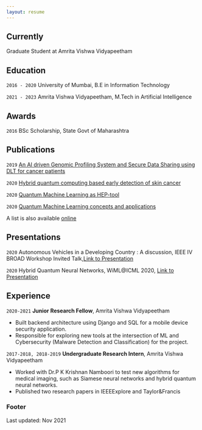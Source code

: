 ```yaml
---
layout: resume
---
```

## Currently
Graduate Student at Amrita Vishwa Vidyapeetham


## Education

`2016 - 2020`
University of Mumbai, B.E in Information Technology 

`2021 - 2023`
Amrita Vishwa Vidyapeetham, M.Tech in Artificial Intelligence


## Awards

`2016`
BSc Scholarship, State Govt of Maharashtra 

## Publications

`2019`
[An AI driven Genomic Profiling System and Secure Data Sharing using DLT for cancer patients](https://ieeexplore.ieee.org/document/8973020)

`2020`
[ Hybrid quantum computing based early detection of skin cancer](http://url310.tandfonline.com/ls/click?upn=odl8Fji2pFaByYDqV3bjGMQo8st9of2228V6AcSFNq3t86qU90pAx-2BEad4OTI0D6sA8oPQ2ZJVN1dPO1Q92cT6uWsFVqYLU9dH3TFkv4UY4-3D49wq_cjuZS4RWd2rmllHwS-2Fk374ljvjO-2BEFqm2bq82rNzqflM6Fj0JXxMFPeu33bkyrBUkQ8mqGq1GwPxmf52s817qGRbMvzCupCUtE6lNIaCeBDOxKg0sZpi1VUUJGtfP73KafLwbR-2Bp-2BSpUcR77BhZ2ln7Gzir3eEcfMSXVpJ1M1-2BdH-2F-2BKteIJZoPmKUQZ2SDagtVOhYq1iBXEIBHNRnbwvAY02VJ6LST1BiMg29Qx-2BLC-2FUzCk81-2Bt1Gaqg-2FjNwsfFWxJOc9MahaeYJXmPjib8Mc-2B004uQRk-2BGsm583o6Qho2o-3D)

`2020`
[Quantum Machine Learning as HEP-tool](https://jaorduz.github.io/talks/2020-07-09-talk-1)

`2020`
[Quantum Machine Learning concepts and applications](https://research.latinxinai.org/papers/neurips/2020/pdf/JavierOrduz_short.pdf)

A list is also available [online](https://scholar.google.com/citations?user=K_ST0dMAAAAJ&hl=en)

## Presentations

`2020`
Autonomous Vehicles in a Developing Country : A discussion, IEEE IV BROAD Workshop Invited Talk,<a href="https://docs.google.com/presentation/d/e/2PACX-1vTaJWo33Ew_ut4brWYmXTA2xTBvmiM7lc1S38E4lvdtrnYpkYHm0JI7oOXwRheOBeJ006oXHZ_rXVT2/pub?start=false&loop=false&delayms=3000&slide=id.g9557a19c5a_1_444">Link to Presentation</a>

`2020`
Hybrid Quantum Neural Networks, WiML@ICML 2020, <a href="">Link to Presentation</a>

## Experience

`2020-2021`
__Junior Research Fellow__, Amrita Vishwa Vidyapeetham 

- Built backend architecture using Django and SQL for a mobile device security application.
- Responsible for exploring new tools at the intersection of ML and Cybersecurity (Malware Detection and Classification) for the project.

`2017-2018, 2018-2019`
__Undergraduate Research Intern__, Amrita Vishwa Vidyapeetham 

- Worked with Dr.P K Krishnan Namboori to test new algorithms for medical imaging, such as Siamese neural networks and hybrid quantum neural networks. 
- Published two research papers in IEEEExplore and Taylor&Francis

### Footer

Last updated: Nov 2021


